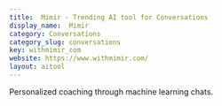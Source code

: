 ```yaml
---
title:  Mimir - Trending AI tool for Conversations
display_name:  Mimir
category: Conversations
category_slug: conversations
key: withmimir_com
website: https://www.withmimir.com/
layout: aitool
---
```


Personalized coaching through machine learning chats.
